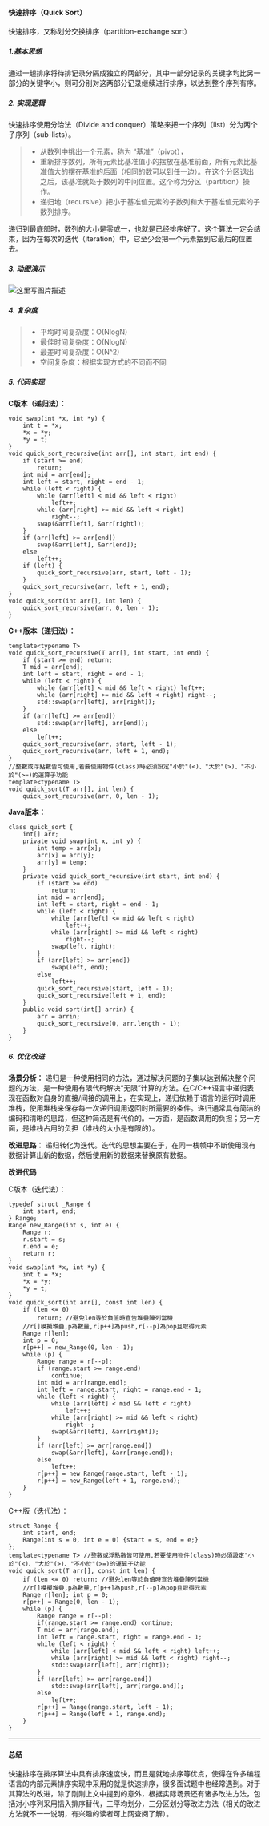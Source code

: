 

#### 快速排序（Quick Sort）
快速排序，又称划分交换排序（partition-exchange sort）

##### 1.基本思想
通过一趟排序将待排记录分隔成独立的两部分，其中一部分记录的关键字均比另一部分的关键字小，则可分别对这两部分记录继续进行排序，以达到整个序列有序。

##### 2. 实现逻辑
快速排序使用分治法（Divide and conquer）策略来把一个序列（list）分为两个子序列（sub-lists）。

> - 从数列中挑出一个元素，称为 “基准”（pivot），
> - 重新排序数列，所有元素比基准值小的摆放在基准前面，所有元素比基准值大的摆在基准的后面（相同的数可以到任一边）。在这个分区退出之后，该基准就处于数列的中间位置。这个称为分区（partition）操作。
> - 递归地（recursive）把小于基准值元素的子数列和大于基准值元素的子数列排序。

递归到最底部时，数列的大小是零或一，也就是已经排序好了。这个算法一定会结束，因为在每次的迭代（iteration）中，它至少会把一个元素摆到它最后的位置去。

##### 3. 动图演示

![这里写图片描述](./image/quick_sort.gif)

##### 4. 复杂度

> - 平均时间复杂度：O(NlogN)
> - 最佳时间复杂度：O(NlogN)
> - 最差时间复杂度：O(N^2)
> - 空间复杂度：根据实现方式的不同而不同

##### 5. 代码实现
**C版本（递归法）：**

```
void swap(int *x, int *y) {
	int t = *x;
	*x = *y;
	*y = t;
}
void quick_sort_recursive(int arr[], int start, int end) {
	if (start >= end)
		return;
	int mid = arr[end];
	int left = start, right = end - 1;
	while (left < right) {
		while (arr[left] < mid && left < right)
			left++;
		while (arr[right] >= mid && left < right)
			right--;
		swap(&arr[left], &arr[right]);
	}
	if (arr[left] >= arr[end])
		swap(&arr[left], &arr[end]);
	else
		left++;
    if (left) {
        quick_sort_recursive(arr, start, left - 1);
    }
    quick_sort_recursive(arr, left + 1, end);
}
void quick_sort(int arr[], int len) {
	quick_sort_recursive(arr, 0, len - 1);
}
```

**C++版本（递归法）：**

```
template<typename T>
void quick_sort_recursive(T arr[], int start, int end) {
	if (start >= end) return;
	T mid = arr[end];
	int left = start, right = end - 1;
	while (left < right) {
		while (arr[left] < mid && left < right) left++;
		while (arr[right] >= mid && left < right) right--;
		std::swap(arr[left], arr[right]);
	}
	if (arr[left] >= arr[end])
		std::swap(arr[left], arr[end]);
	else
		left++;
	quick_sort_recursive(arr, start, left - 1);
	quick_sort_recursive(arr, left + 1, end);
}
//整數或浮點數皆可使用,若要使用物件(class)時必須設定"小於"(<)、"大於"(>)、"不小於"(>=)的運算子功能
template<typename T>
void quick_sort(T arr[], int len) {
	quick_sort_recursive(arr, 0, len - 1);
```

**Java版本：**

```
class quick_sort {
	int[] arr;
	private void swap(int x, int y) {
		int temp = arr[x];
		arr[x] = arr[y];
		arr[y] = temp;
	}
	private void quick_sort_recursive(int start, int end) {
		if (start >= end)
			return;
		int mid = arr[end];
		int left = start, right = end - 1;
		while (left < right) {
			while (arr[left] <= mid && left < right)
				left++;
			while (arr[right] >= mid && left < right)
				right--;
			swap(left, right);
		}
		if (arr[left] >= arr[end])
			swap(left, end);
		else
			left++;
		quick_sort_recursive(start, left - 1);
		quick_sort_recursive(left + 1, end);
	}
	public void sort(int[] arrin) {
		arr = arrin;
		quick_sort_recursive(0, arr.length - 1);
	}
}
```

##### 6. 优化改进
**场景分析：**
递归是一种使用相同的方法，通过解决问题的子集以达到解决整个问题的方法，是一种使用有限代码解决“无限”计算的方法。在C/C++语言中递归表现在函数对自身的直接/间接的调用上，在实现上，递归依赖于语言的运行时调用堆栈，使用堆栈来保存每一次递归调用返回时所需要的条件。递归通常具有简洁的编码和清晰的思路，但这种简洁是有代价的。一方面，是函数调用的负担；另一方面，是堆栈占用的负担（堆栈的大小是有限的）。

**改进思路：**
递归转化为迭代。迭代的思想主要在于，在同一栈帧中不断使用现有数据计算出新的数据，然后使用新的数据来替换原有数据。

**改进代码**

C版本（迭代法）：

```
typedef struct _Range {
	int start, end;
} Range;
Range new_Range(int s, int e) {
	Range r;
	r.start = s;
	r.end = e;
	return r;
}
void swap(int *x, int *y) {
	int t = *x;
	*x = *y;
	*y = t;
}
void quick_sort(int arr[], const int len) {
	if (len <= 0)
		return; //避免len等於負值時宣告堆疊陣列當機
	//r[]模擬堆疊,p為數量,r[p++]為push,r[--p]為pop且取得元素
	Range r[len];
	int p = 0;
	r[p++] = new_Range(0, len - 1);
	while (p) {
		Range range = r[--p];
		if (range.start >= range.end)
			continue;
		int mid = arr[range.end];
		int left = range.start, right = range.end - 1;
		while (left < right) {
			while (arr[left] < mid && left < right)
				left++;
			while (arr[right] >= mid && left < right)
				right--;
			swap(&arr[left], &arr[right]);
		}
		if (arr[left] >= arr[range.end])
			swap(&arr[left], &arr[range.end]);
		else
			left++;
		r[p++] = new_Range(range.start, left - 1);
		r[p++] = new_Range(left + 1, range.end);
	}
}
```

C++版（迭代法）：

```
struct Range {
	int start, end;
	Range(int s = 0, int e = 0) {start = s, end = e;}
};
template<typename T> //整數或浮點數皆可使用,若要使用物件(class)時必須設定"小於"(<)、"大於"(>)、"不小於"(>=)的運算子功能
void quick_sort(T arr[], const int len) {
	if (len <= 0) return; //避免len等於負值時宣告堆疊陣列當機
	//r[]模擬堆疊,p為數量,r[p++]為push,r[--p]為pop且取得元素
	Range r[len]; int p = 0;
	r[p++] = Range(0, len - 1);
	while (p) {
		Range range = r[--p];
		if(range.start >= range.end) continue;
		T mid = arr[range.end];
		int left = range.start, right = range.end - 1;
		while (left < right) {
			while (arr[left] < mid && left < right) left++;
			while (arr[right] >= mid && left < right) right--;
			std::swap(arr[left], arr[right]);
		}
		if (arr[left] >= arr[range.end])
			std::swap(arr[left], arr[range.end]);
		else
			left++;
		r[p++] = Range(range.start, left - 1);
		r[p++] = Range(left + 1, range.end);
	}
}
```

----------

#### 总结
快速排序在排序算法中具有排序速度快，而且是就地排序等优点，使得在许多编程语言的内部元素排序实现中采用的就是快速排序，很多面试题中也经常遇到。对于其算法的改进，除了刚刚上文中提到的意外，根据实际场景还有诸多改进方法，包括对小序列采用插入排序替代，三平均划分，三分区划分等改进方法（相关的改进方法就不一一说明，有兴趣的读者可上网查阅了解）。
